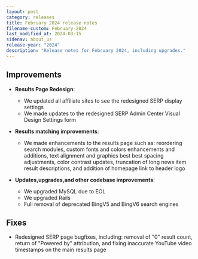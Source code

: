 ```yaml
---
layout: post
category: releases
title: February 2024 release notes
filename-custom: February-2024
last_modified_at: 2024-03-15
sidenav: about_us
release-year: "2024"
description: "Release notes for February 2024, including upgrades."
---
```

## Improvements

* **Results Page Redesign**: 
    * We updated all affiliate sites to see the redesigned SERP display settings
    * We made updates to the redesigned SERP Admin Center Visual Design Settings form
    
* **Results matching improvements**:
    * We made enhancements to the results page such as: reordering search modules, custom fonts and colors enhancements and additions, text alignment and graphics best best spacing adjustments, color contrast updates, truncation of long news item result descriptions, and addition of homepage link to header logo
      
* **Updates,upgrades,and other codebase improvements**: 
  * We upgraded MySQL due to EOL
  * We upgraded Rails 
  * Full removal of deprecated BingV5 and BingV6 search engines

## Fixes

* Redesigned SERP page bugfixes, including: removal of "0" result count, return of "Powered by" attribution, and fixing inaccurate YouTube video timestamps on the main results page
  
